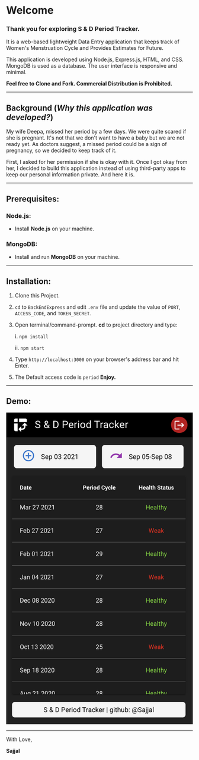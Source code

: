 # Welcome

### Thank you for exploring S & D Period Tracker.

It is a web-based lightweight Data Entry application that keeps track of Women's Menstruation Cycle and Provides Estimates for Future.

This application is developed using Node.js, Express.js, HTML, and CSS. MongoDB is used as a database. The user interface is responsive and minimal.

**Feel free to Clone and Fork. Commercial Distribution is Prohibited.**

---

## Background (_Why this application was developed?_)

My wife Deepa, missed her period by a few days. We were quite scared if she is pregnant. It's not that we don't want to have a baby but we are not ready yet. As doctors suggest, a missed period could be a sign of pregnancy, so we decided to keep track of it.

First, I asked for her permission if she is okay with it. Once I got okay from her, I decided to build this application instead of using third-party apps to keep our personal information private. And here it is.

---

## Prerequisites:

### Node.js:

- Install **Node.js** on your machine.

### MongoDB:

- Install and run **MongoDB** on your machine.

---

## Installation:

1. Clone this Project.
2. `cd` to `BackEndExpress` and edit `.env` file and update the value of `PORT`, `ACCESS_CODE`, and `TOKEN_SECRET`.
3. Open terminal/command-prompt. **cd** to project directory and type:

   i. `npm install`

   ii. `npm start`

4. Type `http://localhost:3000` on your browser's address bar and hit Enter.
5. The Default access code is `period` **Enjoy.**

---

## Demo:

<img src="https://github.com/Sajjal/Period-Tracker/blob/master/frontEndVue/public/dashboard.png">

---

With Love,

**Sajjal**

